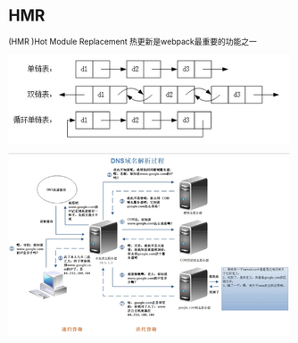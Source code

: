 # HMR

\(HMR \)Hot Module Replacement 热更新是webpack最重要的功能之一

![](../.gitbook/assets/image%20%28157%29.png)

![](../.gitbook/assets/image%20%28142%29.png)

